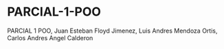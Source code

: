 # PARCIAL-1-POO
PARCIAL 1 POO, Juan Esteban Floyd Jimenez, Luis Andres Mendoza Ortis, Carlos Andres Angel Calderon
